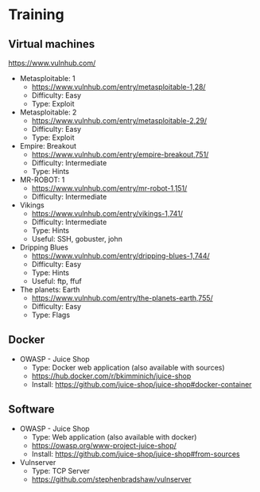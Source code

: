 ﻿# Training
## Virtual machines
https://www.vulnhub.com/

- Metasploitable: 1
  - https://www.vulnhub.com/entry/metasploitable-1,28/
  - Difficulty: Easy
  - Type: Exploit
- Metasploitable: 2
  - https://www.vulnhub.com/entry/metasploitable-2,29/
  - Difficulty: Easy
  - Type: Exploit
- Empire: Breakout
  - https://www.vulnhub.com/entry/empire-breakout,751/
  - Difficulty: Intermediate
  - Type: Hints
- MR-ROBOT: 1
  - https://www.vulnhub.com/entry/mr-robot-1,151/
  - Difficulty: Intermediate
- Vikings
  - https://www.vulnhub.com/entry/vikings-1,741/
  - Difficulty: Intermediate
  - Type: Hints
  - Useful: SSH, gobuster, john
- Dripping Blues
  - https://www.vulnhub.com/entry/dripping-blues-1,744/
  - Difficulty: Easy
  - Type: Hints
  - Useful: ftp, ffuf
- The planets: Earth
  - https://www.vulnhub.com/entry/the-planets-earth,755/
  - Difficulty: Easy
  - Type: Flags

## Docker

- OWASP - Juice Shop
    - Type: Docker web application (also available with sources)
    - https://hub.docker.com/r/bkimminich/juice-shop
    - Install: https://github.com/juice-shop/juice-shop#docker-container

## Software

- OWASP - Juice Shop
    - Type: Web application (also available with docker)
    - https://owasp.org/www-project-juice-shop/
    - Install: https://github.com/juice-shop/juice-shop#from-sources
- Vulnserver
    - Type: TCP Server
    - https://github.com/stephenbradshaw/vulnserver
